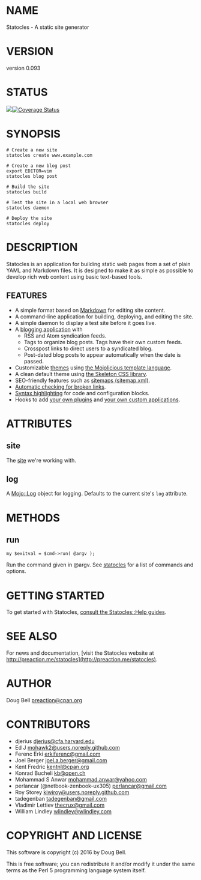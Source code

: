 # NAME

Statocles - A static site generator

# VERSION

version 0.093

# STATUS

<a href="https://travis-ci.org/preaction/Statocles"><img src="https://travis-ci.org/preaction/Statocles.svg?branch=master"></a><a href="https://coveralls.io/r/preaction/Statocles"><img src="https://coveralls.io/repos/preaction/Statocles/badge.png" alt="Coverage Status" /></a>

# SYNOPSIS

    # Create a new site
    statocles create www.example.com

    # Create a new blog post
    export EDITOR=vim
    statocles blog post

    # Build the site
    statocles build

    # Test the site in a local web browser
    statocles daemon

    # Deploy the site
    statocles deploy

# DESCRIPTION

Statocles is an application for building static web pages from a set of plain
YAML and Markdown files. It is designed to make it as simple as possible to
develop rich web content using basic text-based tools.

## FEATURES

- A simple format based on
[Markdown](http://daringfireball.net/projects/markdown/) for editing site
content.
- A command-line application for building, deploying, and editing the site.
- A simple daemon to display a test site before it goes live.
- A [blogging application](https://metacpan.org/pod/Statocles::App::Blog#FEATURES) with
    - RSS and Atom syndication feeds.
    - Tags to organize blog posts. Tags have their own custom feeds.
    - Crosspost links to direct users to a syndicated blog.
    - Post-dated blog posts to appear automatically when the date is passed.
- Customizable [themes](https://metacpan.org/pod/Statocles::Theme) using [the Mojolicious template
language](https://metacpan.org/pod/Mojo::Template#SYNTAX).
- A clean default theme using [the Skeleton CSS library](http://getskeleton.com).
- SEO-friendly features such as [sitemaps (sitemap.xml)](http://www.sitemaps.org).
- [Automatic checking for broken links](https://metacpan.org/pod/Statocles::Plugin::LinkCheck).
- [Syntax highlighting](https://metacpan.org/pod/Statocles::Plugin::Highlight) for code and configuration blocks.
- Hooks to add [your own plugins](https://metacpan.org/pod/Statocles::Plugin) and [your own custom
applications](https://metacpan.org/pod/Statocles::App).

# ATTRIBUTES

## site

The [site](https://metacpan.org/pod/Statocles::Site) we're working with.

## log

A [Mojo::Log](https://metacpan.org/pod/Mojo::Log) object for logging. Defaults to the current site's `log` attribute.

# METHODS

## run

    my $exitval = $cmd->run( @argv );

Run the command given in @argv. See [statocles](https://metacpan.org/pod/statocles) for a list of commands and
options.

# GETTING STARTED

To get started with Statocles, [consult the Statocles::Help guides](https://metacpan.org/pod/Statocles::Help).

# SEE ALSO

For news and documentation, [visit the Statocles website at
http://preaction.me/statocles](http://preaction.me/statocles).

# AUTHOR

Doug Bell <preaction@cpan.org>

# CONTRIBUTORS

- djerius <djerius@cfa.harvard.edu>
- Ed J <mohawk2@users.noreply.github.com>
- Ferenc Erki <erkiferenc@gmail.com>
- Joel Berger <joel.a.berger@gmail.com>
- Kent Fredric <kentnl@cpan.org>
- Konrad Bucheli <kb@open.ch>
- Mohammad S Anwar <mohammad.anwar@yahoo.com>
- perlancar (@netbook-zenbook-ux305) <perlancar@gmail.com>
- Roy Storey <kiwiroy@users.noreply.github.com>
- tadegenban <tadegenban@gmail.com>
- Vladimir Lettiev <thecrux@gmail.com>
- William Lindley <wlindley@wlindley.com>

# COPYRIGHT AND LICENSE

This software is copyright (c) 2016 by Doug Bell.

This is free software; you can redistribute it and/or modify it under
the same terms as the Perl 5 programming language system itself.
